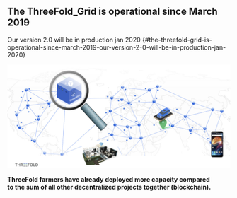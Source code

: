 ## The ThreeFold_Grid is operational since March 2019

Our version 2.0 will be in production jan 2020 {#the-threefold-grid-is-operational-since-march-2019-our-version-2-0-will-be-in-production-jan-2020}

![alt_text](img/grid_loupe.jpg)

**ThreeFold farmers have already deployed more capacity compared \
to the sum of all other decentralized projects together (blockchain).**
